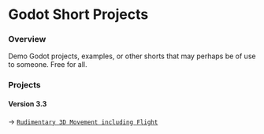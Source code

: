 # Godot Short Projects
### Overview
Demo Godot projects, examples, or other shorts that may perhaps be of use to someone. Free for all.

### Projects
#### Version 3.3
→ [`Rudimentary 3D Movement including Flight`](https://github.com/Yuminous/Godot-Shorts/tree/main/3.3%20%E2%86%92%20Rudimentary%203D%20Movement%20incl.%20Flight)
